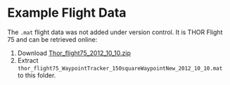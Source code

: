 Example Flight Data
===================

The `.mat` flight data was not added under version control.
It is THOR Flight 75 and can be retrieved online:

1. Download [Thor_flight75_2012_10_10.zip](http://hdl.handle.net/11299/165375)
2. Extract `thor_flight75_WaypointTracker_150squareWaypointNew_2012_10_10.mat` to this folder. 